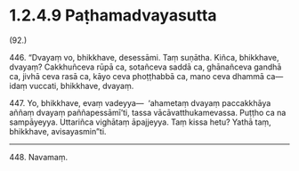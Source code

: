 # 1.2.4.9 Paṭhamadvayasutta

(92.)

446\. “Dvayaṃ vo, bhikkhave, desessāmi. Taṃ suṇātha. Kiñca, bhikkhave, dvayaṃ? Cakkhuñceva rūpā ca, sotañceva saddā ca, ghānañceva gandhā ca, jivhā ceva rasā ca, kāyo ceva phoṭṭhabbā ca, mano ceva dhammā ca—  idaṃ vuccati, bhikkhave, dvayaṃ.

447\. Yo, bhikkhave, evaṃ vadeyya—  ‘ahametaṃ dvayaṃ paccakkhāya aññaṃ dvayaṃ paññapessāmī’ti, tassa vācāvatthukamevassa. Puṭṭho ca na sampāyeyya. Uttariñca vighātaṃ āpajjeyya. Taṃ kissa hetu? Yathā taṃ, bhikkhave, avisayasmin”ti.

---

448\. Navamaṃ.

